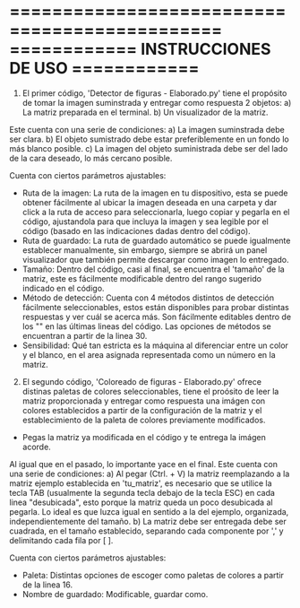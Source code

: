 ==============================================
============ INSTRUCCIONES DE USO ============
==================================================
1. El primer código, 'Detector de figuras - Elaborado.py' tiene el propósito de tomar la imagen suminstrada y entregar como respuesta 2 objetos:
a) La matriz preparada en el terminal.
b) Un visualizador de la matriz. 

Este cuenta con una serie de condiciones:
a) La imagen suminstrada debe ser clara.
b) El objeto sumistrado debe estar preferiblemente en un fondo lo más blanco posible.
c) La imagen del objeto suministrada debe ser del lado de la cara deseado, lo más cercano posible.

Cuenta con ciertos parámetros ajustables:
- Ruta de la imagen: La ruta de la imagen en tu dispositivo, esta se puede obtener fácilmente al ubicar la imagen deseada en una carpeta y dar click a la ruta de acceso para seleccionarla, luego copiar y pegarla en el código, ajustandola para que incluya la imagen y sea legible por el código (basado en las indicaciones dadas dentro del código).
- Ruta de guardado: La ruta de guardado automático se puede igualmente establecer manualmente, sin embargo, siempre se abrirá un panel visualizador que también permite descargar como imagen lo entregado.
- Tamaño: Dentro del código, casi al final, se encuentra el 'tamaño' de la matriz, este es fácilmente modificable dentro del rango sugerido indicado en el código.
- Método de detección: Cuenta con 4 métodos distintos de detección fácilmente seleccionables, estos están disponibles para probar distintas respuestas y ver cuál se acerca más. Son fácilmente editables dentro de los "" en las últimas lineas del código. Las opciones de métodos se encuentran a partir de la linea 30.
- Sensibilidad: Qué tan estricta es la máquina al diferenciar entre un color y el blanco, en el area asignada representada como un número en la matriz.


2. El segundo código, 'Coloreado de figuras - Elaborado.py' ofrece distinas paletas de colores seleccionables, tiene el proósito de leer la matriz proporcionada y entregar como respuesta una imágen con colores establecidos a partir de la configuración de la matriz y el establecimiento de la paleta de colores previamente modificados. 
- Pegas la matriz ya modificada en el código y te entrega la imágen acorde.

Al igual que en el pasado, lo importante yace en el final. Este cuenta con una serie de condiciones:
a) Al pegar (Ctrl. + V) la matriz reemplazando a la matriz ejemplo establecida en 'tu_matriz', es necesario que se utilice la tecla TAB (usualmente la segunda tecla debajo de la tecla ESC) en cada linea "desubicada", esto porque la matriz queda un poco desubicada al pegarla. Lo ideal es que luzca igual en sentido a la del ejemplo, organizada, independientemente del tamaño.
b) La matriz debe ser entregada debe ser cuadrada, en el tamaño establecido, separando cada componente por ',' y delimitando cada fila por [ ].

Cuenta con ciertos parámetros ajustables:
- Paleta: Distintas opciones de escoger como paletas de colores a partir de la linea 16.
- Nombre de guardado: Modificable, guardar como.
